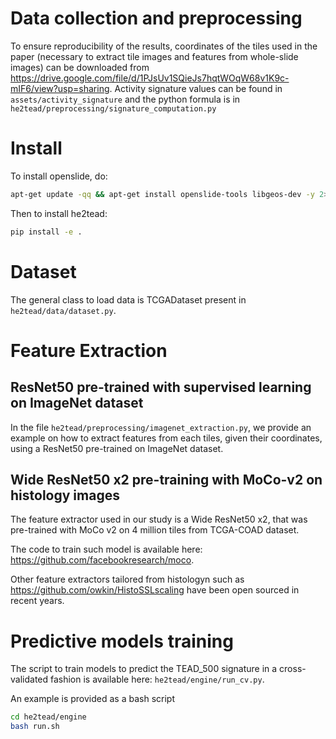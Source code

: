 # Data collection and preprocessing

To ensure reproducibility of the results, coordinates of the tiles used in the paper (necessary to extract tile images and features from whole-slide images) can be downloaded from https://drive.google.com/file/d/1PJsUv1SQieJs7hqtWOqW68v1K9c-mIF6/view?usp=sharing.
Activity signature values can be found in `assets/activity_signature` and the python formula is in `he2tead/preprocessing/signature_computation.py`

# Install

To install openslide, do:
```bash
apt-get update -qq && apt-get install openslide-tools libgeos-dev -y 2>&1
```

Then to install he2tead:
```bash
pip install -e .
```

# Dataset
The general class to load data is TCGADataset present in `he2tead/data/dataset.py`.

# Feature Extraction
## ResNet50 pre-trained with supervised learning on ImageNet dataset
In the file `he2tead/preprocessing/imagenet_extraction.py`, we provide an example on how to extract features
from each tiles, given their coordinates, using a ResNet50 pre-trained on ImageNet dataset.

## Wide ResNet50 x2 pre-training with MoCo-v2 on histology images
The feature extractor used in our study is a Wide ResNet50 x2, that was pre-trained with MoCo v2 on 4 million tiles from 
TCGA-COAD dataset. 

The code to train such model is available here: https://github.com/facebookresearch/moco.

Other feature extractors tailored from histologyn such as https://github.com/owkin/HistoSSLscaling have been open sourced in recent years.

# Predictive models training

The script to train models to predict the TEAD_500 signature in a cross-validated fashion is available here: `he2tead/engine/run_cv.py`.

An example is provided as a bash script
```bash
cd he2tead/engine
bash run.sh
```

